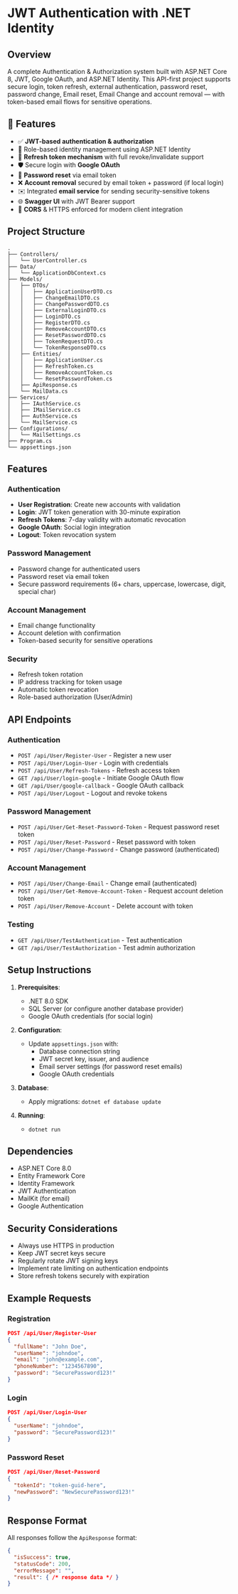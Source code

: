 # JWT Authentication with .NET Identity

## Overview

A complete Authentication & Authorization system built with ASP.NET Core 8, JWT, Google OAuth, and ASP.NET Identity. This API-first project supports secure login, token refresh, external authentication, password reset, password change, Email reset, Email Change and account removal — with token-based email flows for sensitive operations.

## 🚀 Features

- ✅ **JWT-based authentication & authorization**
- 🔐 Role-based identity management using ASP.NET Identity
- 🔄 **Refresh token mechanism** with full revoke/invalidate support
- 🛡️ Secure login with **Google OAuth**
- 🔁 **Password reset** via email token
- ❌ **Account removal** secured by email token + password (if local login)
- ✉️ Integrated **email service** for sending security-sensitive tokens
- 🌐 **Swagger UI** with JWT Bearer support
- 🧪 **CORS** & HTTPS enforced for modern client integration

## Project Structure

```
.
├── Controllers/
│   └── UserController.cs
├── Data/
│   └── ApplicationDbContext.cs
├── Models/
│   ├── DTOs/
│   │   ├── ApplicationUserDTO.cs
│   │   ├── ChangeEmailDTO.cs
│   │   ├── ChangePasswordDTO.cs
│   │   ├── ExternalLoginDTO.cs
│   │   ├── LoginDTO.cs
│   │   ├── RegisterDTO.cs
│   │   ├── RemoveAccountDTO.cs
│   │   ├── ResetPasswordDTO.cs
│   │   ├── TokenRequestDTO.cs
│   │   └── TokenResponseDTO.cs
│   ├── Entities/
│   │   ├── ApplicationUser.cs
│   │   ├── RefreshToken.cs
│   │   ├── RemoveAccountToken.cs
│   │   └── ResetPasswordToken.cs
│   ├── ApiResponse.cs
│   └── MailData.cs
├── Services/
│   ├── IAuthService.cs
│   ├── IMailService.cs
│   ├── AuthService.cs
│   └── MailService.cs
├── Configurations/
│   └── MailSettings.cs
├── Program.cs
└── appsettings.json
```

## Features

### Authentication
- **User Registration**: Create new accounts with validation
- **Login**: JWT token generation with 30-minute expiration
- **Refresh Tokens**: 7-day validity with automatic revocation
- **Google OAuth**: Social login integration
- **Logout**: Token revocation system

### Password Management
- Password change for authenticated users
- Password reset via email token
- Secure password requirements (6+ chars, uppercase, lowercase, digit, special char)

### Account Management
- Email change functionality
- Account deletion with confirmation
- Token-based security for sensitive operations

### Security
- Refresh token rotation
- IP address tracking for token usage
- Automatic token revocation
- Role-based authorization (User/Admin)

## API Endpoints

### Authentication
- `POST /api/User/Register-User` - Register a new user
- `POST /api/User/Login-User` - Login with credentials
- `POST /api/User/Refresh-Tokens` - Refresh access token
- `GET /api/User/login-google` - Initiate Google OAuth flow
- `GET /api/User/google-callback` - Google OAuth callback
- `POST /api/User/Logout` - Logout and revoke tokens

### Password Management
- `POST /api/User/Get-Reset-Password-Token` - Request password reset token
- `POST /api/User/Reset-Password` - Reset password with token
- `POST /api/User/Change-Password` - Change password (authenticated)

### Account Management
- `POST /api/User/Change-Email` - Change email (authenticated)
- `POST /api/User/Get-Remove-Account-Token` - Request account deletion token
- `POST /api/User/Remove-Account` - Delete account with token

### Testing
- `GET /api/User/TestAuthentication` - Test authentication
- `GET /api/User/TestAuthorization` - Test admin authorization

## Setup Instructions

1. **Prerequisites**:
   - .NET 8.0 SDK
   - SQL Server (or configure another database provider)
   - Google OAuth credentials (for social login)

2. **Configuration**:
   - Update `appsettings.json` with:
     - Database connection string
     - JWT secret key, issuer, and audience
     - Email server settings (for password reset emails)
     - Google OAuth credentials

3. **Database**:
   - Apply migrations: `dotnet ef database update`

4. **Running**:
   - `dotnet run`

## Dependencies

- ASP.NET Core 8.0
- Entity Framework Core
- Identity Framework
- JWT Authentication
- MailKit (for email)
- Google Authentication

## Security Considerations

- Always use HTTPS in production
- Keep JWT secret keys secure
- Regularly rotate JWT signing keys
- Implement rate limiting on authentication endpoints
- Store refresh tokens securely with expiration

## Example Requests

### Registration
```json
POST /api/User/Register-User
{
  "fullName": "John Doe",
  "userName": "johndoe",
  "email": "john@example.com",
  "phoneNumber": "1234567890",
  "password": "SecurePassword123!"
}
```

### Login
```json
POST /api/User/Login-User
{
  "userName": "johndoe",
  "password": "SecurePassword123!"
}
```

### Password Reset
```json
POST /api/User/Reset-Password
{
  "tokenId": "token-guid-here",
  "newPassword": "NewSecurePassword123!"
}
```

## Response Format

All responses follow the `ApiResponse` format:
```json
{
  "isSuccess": true,
  "statusCode": 200,
  "errorMessage": "",
  "result": { /* response data */ }
}
```

